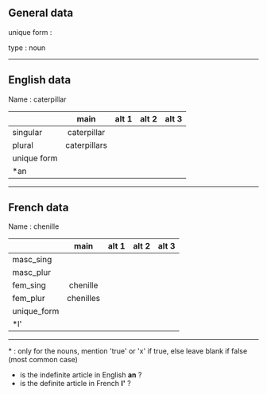 ## General data

unique form :

type : noun

---

## English data

Name : caterpillar

|             |     main     | alt 1 | alt 2 | alt 3 |
| :---------- | :----------: | :---: | :---: | ----- |
| singular    | caterpillar  |       |       |       |
| plural      | caterpillars |       |       |       |
| unique form |              |       |       |       |
| \*an        |              |       |       |       |

---

## French data

Name : chenille

|             |   main    | alt 1 | alt 2 | alt 3 |
| :---------- | :-------: | :---: | :---: | :---: |
| masc_sing   |           |       |       |       |
| masc_plur   |           |       |       |       |
| fem_sing    | chenille  |       |       |       |
| fem_plur    | chenilles |       |       |       |
| unique_form |           |       |       |       |
| \*l'        |           |       |       |       |

---

\* : only for the nouns, mention 'true' or 'x' if true, else leave blank if false (most common case)

- is the indefinite article in English **an** ?
- is the definite article in French **l'** ?
